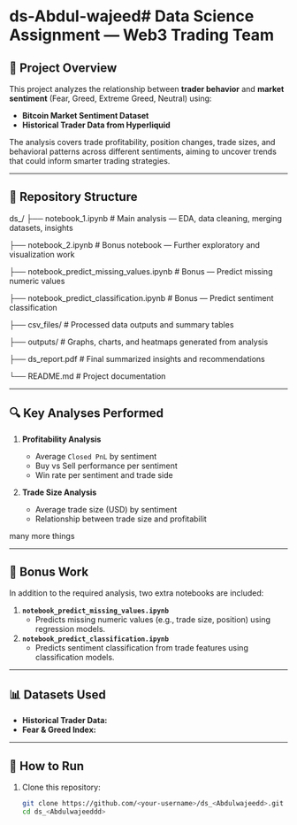 # ds-Abdul-wajeed# Data Science Assignment — Web3 Trading Team



## 📌 Project Overview
This project analyzes the relationship between **trader behavior** and **market sentiment** (Fear, Greed, Extreme Greed, Neutral) using:
- **Bitcoin Market Sentiment Dataset**
- **Historical Trader Data from Hyperliquid**

The analysis covers trade profitability, position changes, trade sizes, and behavioral patterns across different sentiments, aiming to uncover trends that could inform smarter trading strategies.

---

## 📂 Repository Structure
ds_<yourname>/
├── notebook_1.ipynb # Main analysis — EDA, data cleaning, merging datasets, insights

├── notebook_2.ipynb # Bonus notebook — Further exploratory and visualization work

├── notebook_predict_missing_values.ipynb # Bonus — Predict missing numeric values

├── notebook_predict_classification.ipynb # Bonus — Predict sentiment classification

├── csv_files/ # Processed data outputs and summary tables

├── outputs/ # Graphs, charts, and heatmaps generated from analysis

├── ds_report.pdf # Final summarized insights and recommendations

└── README.md # Project documentation

---

## 🔍 Key Analyses Performed
1. **Profitability Analysis**
   - Average `Closed PnL` by sentiment
   - Buy vs Sell performance per sentiment
   - Win rate per sentiment and trade side

2. **Trade Size Analysis**
   - Average trade size (USD) by sentiment
   - Relationship between trade size and profitabilit

 many more things

---

## 🎁 Bonus Work
In addition to the required analysis, two extra notebooks are included:
1. **`notebook_predict_missing_values.ipynb`**
   - Predicts missing numeric values (e.g., trade size, position) using regression models.
2. **`notebook_predict_classification.ipynb`**
   - Predicts sentiment classification from trade features using classification models.

---

## 📊 Datasets Used
- **Historical Trader Data:**
- **Fear & Greed Index:** 

---

## 📎 How to Run
1. Clone this repository:
   ```bash
   git clone https://github.com/<your-username>/ds_<Abdulwajeedd>.git
   cd ds_<Abdulwajeeddd>
